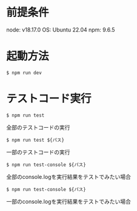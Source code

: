 # 前提条件

node: v18.17.0
OS: Ubuntu 22.04
npm: 9.6.5

# 起動方法

```
$ npm run dev
```

# テストコード実行

```
$ npm run test 
```
全部のテストコードの実行

```
$ npm run test ${パス}
```
一部のテストコードの実行

```
$ npm run test-console ${パス}
```
全部のconsole.logを実行結果をテストでみたい場合

```
$ npm run test-console ${パス}
```
一部のconsole.logを実行結果をテストでみたい場合
